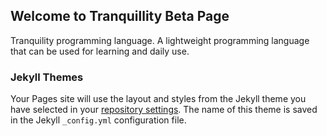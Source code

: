 ## Welcome to Tranquillity Beta Page

Tranquility programming language.
A lightweight programming language that can be used for learning and daily use.

### Jekyll Themes

Your Pages site will use the layout and styles from the Jekyll theme you have selected in your [repository settings](https://github.com/RobotSteveHa/Tranquillity-Beta/settings/pages). The name of this theme is saved in the Jekyll `_config.yml` configuration file.

